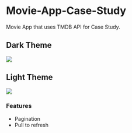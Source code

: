 # Movie-App-Case-Study
 Movie App that uses TMDB API for Case Study.
## Dark Theme
<img src="https://github.com/cagataybalikci/Movie-App-Case-Study/blob/main/ScreenShots:Gifs/animated.gif" />

## Light Theme
<img src="https://github.com/cagataybalikci/Movie-App-Case-Study/blob/main/ScreenShots:Gifs/light_theme.gif" />


### Features
* Pagination
* Pull to refresh
